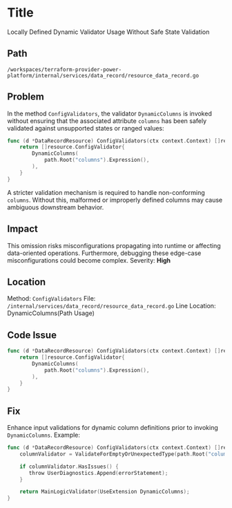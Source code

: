 # Title

Locally Defined Dynamic Validator Usage Without Safe State Validation

## Path

`/workspaces/terraform-provider-power-platform/internal/services/data_record/resource_data_record.go`

## Problem

In the method `ConfigValidators`, the validator `DynamicColumns` is invoked without ensuring that the associated attribute `columns` has been safely validated against unsupported states or ranged values:

```go
func (d *DataRecordResource) ConfigValidators(ctx context.Context) []resource.ConfigValidator {
    return []resource.ConfigValidator{
        DynamicColumns(
            path.Root("columns").Expression(),
        ),
    }
}
```

A stricter validation mechanism is required to handle non-conforming `columns`. Without this, malformed or improperly defined columns may cause ambiguous downstream behavior.

## Impact

This omission risks misconfigurations propagating into runtime or affecting data-oriented operations. Furthermore, debugging these edge-case misconfigurations could become complex. Severity: **High**

## Location

Method: `ConfigValidators`
File: `/internal/services/data_record/resource_data_record.go`
Line Location: DynamicColumns(Path Usage)

## Code Issue

```go
func (d *DataRecordResource) ConfigValidators(ctx context.Context) []resource.ConfigValidator {
    return []resource.ConfigValidator{
        DynamicColumns(
            path.Root("columns").Expression(),
        ),
    }
}
```

## Fix

Enhance input validations for dynamic column definitions prior to invoking `DynamicColumns`. Example:

```go
func (d *DataRecordResource) ConfigValidators(ctx context.Context) []resource.ConfigValidator {
    columnValidator = ValidateForEmptyOrUnexpectedType(path.Root("columns"))

    if columnValidator.HasIssues() {
       throw UserDiagnostics.Append(errorStatement);
    }

    return MainLogicValidator(UseExtension DynamicColumns);
}
```